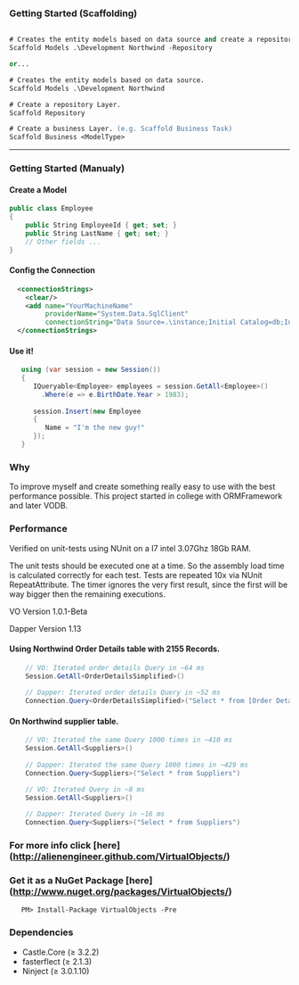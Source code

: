 ### Getting Started (Scaffolding)

```ps

# Creates the entity models based on data source and create a repository Layer.
Scaffold Models .\Development Northwind -Repository

or...

# Creates the entity models based on data source.
Scaffold Models .\Development Northwind

# Create a repository Layer.
Scaffold Repository

# Create a business Layer. (e.g. Scaffold Business Task)
Scaffold Business <ModelType>


```

****

### Getting Started (Manualy)

#### Create a Model
```C#
public class Employee 
{
    public String EmployeeId { get; set; }
    public String LastName { get; set; }
    // Other fields ...
}
```
#### Config the Connection
```XML
  <connectionStrings>
    <clear/>
    <add name="YourMachineName" 
         providerName="System.Data.SqlClient" 
         connectionString="Data Source=.\instance;Initial Catalog=db;Integrated Security=true"/>
  </connectionStrings>
```
#### Use it!
```C#
   using (var session = new Session())
   {
      IQueryable<Employee> employees = session.GetAll<Employee>()
        .Where(e => e.BirthDate.Year > 1983);
      
      session.Insert(new Employee 
      {
         Name = "I'm the new guy!"
      });
   }
```


### Why
To improve myself and create something really easy to use with the best performance possible. This project started in college with ORMFramework and later VODB.


### Performance
Verified on unit-tests using NUnit on a I7 intel 3.07Ghz 18Gb RAM.

The unit tests should be executed one at a time. So the assembly load time is calculated correctly for each test.
Tests are repeated 10x via NUnit RepeatAttribute. The timer ignores the very first result, since the first will be way bigger then the remaining executions.

VO Version 1.0.1-Beta

Dapper Version 1.13

#### Using Northwind Order Details table with 2155 Records.
```C#
    // VO: Iterated order details Query in ~64 ms
    Session.GetAll<OrderDetailsSimplified>()
    
    // Dapper: Iterated order details Query in ~52 ms
    Connection.Query<OrderDetailsSimplified>("Select * from [Order Details]")
```
#### On Northwind supplier table.
```C#
    // VO: Iterated the same Query 1000 times in ~410 ms
    Session.GetAll<Suppliers>()
    
    // Dapper: Iterated the same Query 1000 times in ~429 ms
    Connection.Query<Suppliers>("Select * from Suppliers")
```
```C#
    // VO: Iterated Query in ~8 ms
    Session.GetAll<Suppliers>()
    
    // Dapper: Iterated Query in ~16 ms
    Connection.Query<Suppliers>("Select * from Suppliers")
```

### For more info click [here] (http://alienengineer.github.com/VirtualObjects/)
### Get it as a NuGet Package [here] (http://www.nuget.org/packages/VirtualObjects/)
```
   PM> Install-Package VirtualObjects -Pre
```

### Dependencies
* Castle.Core       (≥ 3.2.2)
* fasterflect       (≥ 2.1.3)
* Ninject           (≥ 3.0.1.10)



